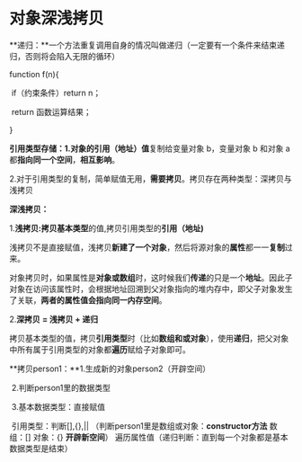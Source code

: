 # 对象深浅拷贝

**递归：**一个方法重复调用自身的情况叫做递归（一定要有一个条件来结束递归，否则将会陷入无限的循环）

function f(n){

​     if（约束条件）return n；

​     return 函数运算结果；

}

**引用类型存储：**1.对象的**引用（地址）值**复制给变量对象 b，变量对象 b 和对象 a 都**指向同一个空间**，**相互影响**。

​                          2.对于引用类型的复制，简单赋值无用，**需要拷贝**。拷贝存在两种类型：深拷贝与浅拷贝

**深浅拷贝：**

1.**浅拷贝:**拷贝**基本类型**的值,拷贝引用类型的**引用（地址)**

浅拷贝不是直接赋值，浅拷贝**新建了一个对象**，然后将源对象的**属性**都一一**复制**过来。

对象拷贝时，如果属性是**对象或数组**时，这时候我们**传递**的只是一个**地址**。因此子对象在访问该属性时，会根据地址回溯到父对象指向的堆内存中，即父子对象发生了关联，**两者的属性值会指向同一内存空间**。

2.**深拷贝** **= 浅拷贝 + 递归**

拷贝基本类型的值，拷贝**引用类型**时（比如**数组和或对象**），使用**递归**，把父对象中所有属于引用类型的对象都**遍历**赋给子对象即可。

**拷贝person1：**1.生成新的对象person2（开辟空间）

​                         2.判断person1里的数据类型

​                         3.基本数据类型：直接赋值

​                            引用类型：判断[],{},|| （判断person1里是数组或对象：**constructor方法** 数组：[]  对象：{}  **开辟新空间**）   遍历属性值（递归判断：直到每一个对象都是基本数据类型是结束）





